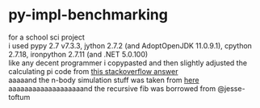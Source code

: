 # py-impl-benchmarking
for a school sci project\
i used pypy 2.7 v7.3.3, jython 2.7.2 (and AdoptOpenJDK 11.0.9.1), cpython 2.7.18, ironpython 2.7.11 (and .NET 5.0.100)\
like any decent programmer i copypasted and then slightly adjusted the calculating pi code from [this stackoverflow answer](https://stackoverflow.com/questions/45113790/calculating-pi-to-the-nth-digit)\
aaaaand the n-body simulation stuff was taken from [here](pybenchmarks.org/u64q/program.php?test=nbody&lang=python&id=1)\
aaaaaaaaaaaaaaaaaaand the recursive fib was borrowed from @jesse-toftum
